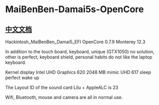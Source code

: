 # MaiBenBen-Damai5s-OpenCore

## [中文文档](https://github.com/wleelw/MaiBenBen-Damai5s-OpenCore/edit/main/README.zh-CN.md)

Hackintosh_MaiBenBen_Damai5_EFI OpenCore 0.7.9 Monterey 12.3

In addition to the touch board, keyboard, unique (GTX1050) no solution, other is perfect, keyboard shield, personal habits do not like the laptop keyboard.

Kernel display Intel UHD Graphics 620 2048 MB mimic UHD 617 sleep perfect wake up

The Layout ID of the sound card Lilu + AppleALC is 23

Wifi, Bluetooth, mouse and camera are all in normal use.
